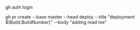 gh auth login

gh pr create --base master --head deploy --title "deployment $(Build.BuildNumber)" --body "adding read me"